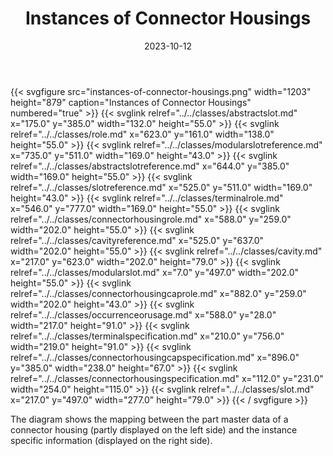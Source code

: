 ﻿---
title: Instances of Connector Housings
toc: false
type: specs
layout: diagram
date: "2023-10-12"
draft: false
specification: VEC
version: 2.1.0
documentType: "Recommendation"
elementType: Diagram
classes:
  - AbstractSlot
  - Role
  - ModularSlotReference
  - AbstractSlotReference
  - SlotReference
  - TerminalRole
  - ConnectorHousingRole
  - CavityReference
  - Cavity
  - ModularSlot
  - ConnectorHousingCapRole
  - OccurrenceOrUsage
  - TerminalSpecification
  - ConnectorHousingCapSpecification
  - ConnectorHousingSpecification
  - Slot
menu:
  VEC-2.1.0:    
    parent: instances-of-components
    identifier: instances-of-components/instances-of-connector-housings
    weight: 1007005 

# Prev/next pager order (if `docs_section_pager` enabled in `params.toml`)
weight: 1007005
---
{{< svgfigure src="instances-of-connector-housings.png" width="1203" height="879" caption="Instances of Connector Housings" numbered="true" >}}
  {{< svglink relref="../../classes/abstractslot.md" x="175.0" y="385.0" width="132.0" height="55.0" >}}
  {{< svglink relref="../../classes/role.md" x="623.0" y="161.0" width="138.0" height="55.0" >}}
  {{< svglink relref="../../classes/modularslotreference.md" x="735.0" y="511.0" width="169.0" height="43.0" >}}
  {{< svglink relref="../../classes/abstractslotreference.md" x="644.0" y="385.0" width="169.0" height="55.0" >}}
  {{< svglink relref="../../classes/slotreference.md" x="525.0" y="511.0" width="169.0" height="43.0" >}}
  {{< svglink relref="../../classes/terminalrole.md" x="546.0" y="777.0" width="169.0" height="55.0" >}}
  {{< svglink relref="../../classes/connectorhousingrole.md" x="588.0" y="259.0" width="202.0" height="55.0" >}}
  {{< svglink relref="../../classes/cavityreference.md" x="525.0" y="637.0" width="202.0" height="55.0" >}}
  {{< svglink relref="../../classes/cavity.md" x="217.0" y="623.0" width="202.0" height="79.0" >}}
  {{< svglink relref="../../classes/modularslot.md" x="7.0" y="497.0" width="202.0" height="55.0" >}}
  {{< svglink relref="../../classes/connectorhousingcaprole.md" x="882.0" y="259.0" width="202.0" height="43.0" >}}
  {{< svglink relref="../../classes/occurrenceorusage.md" x="588.0" y="28.0" width="217.0" height="91.0" >}}
  {{< svglink relref="../../classes/terminalspecification.md" x="210.0" y="756.0" width="219.0" height="91.0" >}}
  {{< svglink relref="../../classes/connectorhousingcapspecification.md" x="896.0" y="385.0" width="238.0" height="67.0" >}}
  {{< svglink relref="../../classes/connectorhousingspecification.md" x="112.0" y="231.0" width="254.0" height="115.0" >}}
  {{< svglink relref="../../classes/slot.md" x="217.0" y="497.0" width="277.0" height="79.0" >}}
{{< / svgfigure >}}
<p> The diagram shows the mapping between the part master data of a connector housing (partly displayed on the left side)&#160;and the instance specific information (displayed on the right side).      </p>
